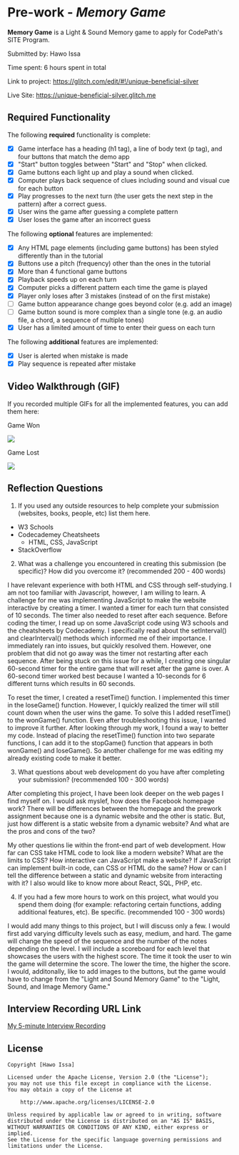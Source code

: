 # Pre-work - *Memory Game*

**Memory Game** is a Light & Sound Memory game to apply for CodePath's SITE Program. 

Submitted by: Hawo Issa

Time spent: 6 hours spent in total

Link to project: https://glitch.com/edit/#!/unique-beneficial-silver

Live Site: https://unique-beneficial-silver.glitch.me

## Required Functionality

The following **required** functionality is complete:

* [x] Game interface has a heading (h1 tag), a line of body text (p tag), and four buttons that match the demo app
* [x] "Start" button toggles between "Start" and "Stop" when clicked. 
* [x] Game buttons each light up and play a sound when clicked. 
* [x] Computer plays back sequence of clues including sound and visual cue for each button
* [x] Play progresses to the next turn (the user gets the next step in the pattern) after a correct guess. 
* [x] User wins the game after guessing a complete pattern
* [x] User loses the game after an incorrect guess

The following **optional** features are implemented:

* [x] Any HTML page elements (including game buttons) has been styled differently than in the tutorial
* [x] Buttons use a pitch (frequency) other than the ones in the tutorial
* [x] More than 4 functional game buttons
* [x] Playback speeds up on each turn
* [x] Computer picks a different pattern each time the game is played
* [x] Player only loses after 3 mistakes (instead of on the first mistake)
* [ ] Game button appearance change goes beyond color (e.g. add an image)
* [ ] Game button sound is more complex than a single tone (e.g. an audio file, a chord, a sequence of multiple tones)
* [x] User has a limited amount of time to enter their guess on each turn

The following **additional** features are implemented:

* [x] User is alerted when mistake is made
* [x] Play sequence is repeated after mistake

## Video Walkthrough (GIF)

If you recorded multiple GIFs for all the implemented features, you can add them here:

Game Won

![](https://i.imgur.com/HqM1DsM.gif)

Game Lost

![](https://i.imgur.com/3ITksqG.gif)


## Reflection Questions
1. If you used any outside resources to help complete your submission (websites, books, people, etc) list them here. 
- W3 Schools
- Codecademey Cheatsheets
    - HTML, CSS, JavaScript
- StackOverflow

2. What was a challenge you encountered in creating this submission (be specific)? How did you overcome it? (recommended 200 - 400 words) 

I have relevant experience with both HTML and CSS through self-studying. I am not too familiar with Javascript, however, I am willing to learn. A challenge for me was implementing JavaScript to make the website interactive by creating a timer. I wanted a timer for each turn that consisted of 10 seconds. The timer also needed to reset after each sequence. Before coding the timer, I read up on some JavaScript code using W3 schools and the cheatsheets by Codecademy. I specifically read about the setInterval() and clearInterval() methods which informed me of their importance. I immediately ran into issues, but quickly resolved them. However, one problem that did not go away was the timer not restarting after each sequence. After being stuck on this issue for a while, I creating one singular 60-second timer for the entire game that will reset after the game is over. A 60-second timer worked best because I wanted a 10-seconds for 6 different turns which results in 60 seconds.

To reset the timer, I created a resetTime() function. I implemented this timer in the loseGame() function. However, I quickly realized the timer will still count down when the user wins the game. To solve this I added resetTime() to the wonGame() function. Even after troubleshooting this issue, I wanted to improve it further. After looking through my work, I found a way to better my code. Instead of placing the resetTime() function into two separate functions, I can add it to the stopGame() function that appears in both wonGame() and loseGame(). So another challenge for me was editing my already existing code to make it better.

3. What questions about web development do you have after completing your submission? (recommended 100 - 300 words) 

After completing this project, I have been look deeper on the web pages I find myself on. I would ask myslef, how does the Facebook homepage work? There will be differences between the homepage and the prework assignment because one is a dynamic website and the other is static. But, just how different is a static website from a dynamic website? And what are the pros and cons of the two?

My other questions lie within the front-end part of web development. How far can CSS take HTML code to look like a modern website? What are the limits to CSS? How interactive can JavaScript make a website? If JavaScript can implement built-in code, can CSS or HTML do the same? How or can I tell the difference between a static and dynamic website from interacting with it? I also would like to know more about React, SQL, PHP, etc. 

4. If you had a few more hours to work on this project, what would you spend them doing (for example: refactoring certain functions, adding additional features, etc). Be specific. (recommended 100 - 300 words) 

I would add many things to this project, but I will discuss only a few. I would first add varying difficulty levels such as easy, medium, and hard. The game will change the speed of the sequence and the number of the notes depending on the level. I will include a scoreboard for each level that showcases the users with the highest score. The time it took the user to win the game will determine the score. The lower the time, the higher the score. I would, additonally, like to add images to the buttons, but the game would have to change from the "Light and Sound Memory Game" to the "Light, Sound, and Image Memory Game."



## Interview Recording URL Link

[My 5-minute Interview Recording](https://www.loom.com/share/9c3c4eb7cfe64051ba4c24f8c1c6ed36)


## License

    Copyright [Hawo Issa]

    Licensed under the Apache License, Version 2.0 (the "License");
    you may not use this file except in compliance with the License.
    You may obtain a copy of the License at

        http://www.apache.org/licenses/LICENSE-2.0

    Unless required by applicable law or agreed to in writing, software
    distributed under the License is distributed on an "AS IS" BASIS,
    WITHOUT WARRANTIES OR CONDITIONS OF ANY KIND, either express or implied.
    See the License for the specific language governing permissions and
    limitations under the License.
